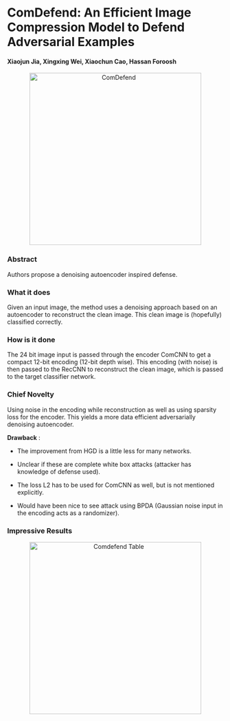 # ComDefend: An Efficient Image Compression Model to Defend Adversarial Examples

#### Xiaojun Jia, Xingxing Wei, Xiaochun Cao, Hassan Foroosh

<p align="center">
  <img src="cvpr_2018/img/comdefend.png" height="400" title="ComDefend">
</p>

### Abstract
Authors propose a denoising autoencoder inspired defense. 

### What it does
Given an input image, the method uses a denoising approach based on an autoencoder to reconstruct the clean image. 
This clean image is (hopefully) classified correctly.

### How is it done
The 24 bit image input is passed through the encoder ComCNN to get a compact 12-bit encoding (12-bit depth wise). 
This encoding (with noise) is then passed to the RecCNN to reconstruct the clean image, which is passed to the target
classifier network.

### Chief Novelty

Using noise in the encoding while reconstruction as well as using sparsity loss for the encoder. This yields a more 
data efficient adversarially denoising autoencoder.

**Drawback** :  

* The improvement from HGD is a little less for many networks.

* Unclear if these are complete white box attacks (attacker has knowledge of defense used).

* The loss L2 has to be used for ComCNN as well, but is not mentioned explicitly.

* Would have been nice to see attack using BPDA (Gaussian noise input in the encoding acts as a randomizer).


### Impressive Results


<p align="center">
  <img src="cvpr_2018/img/comdefend_table.png" height="400" title="Comdefend Table">
</p>
